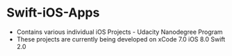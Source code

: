 # Swift-iOS-Apps
* Contains various individual iOS Projects - Udacity Nanodegree Program
* These projects are currently being developed on xCode 7.0 iOS 8.0 Swift 2.0
